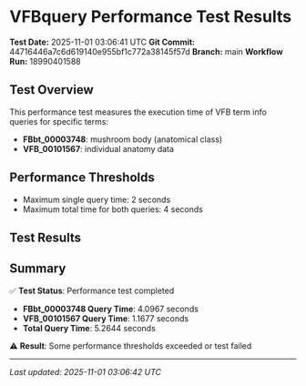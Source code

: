 # VFBquery Performance Test Results

**Test Date:** 2025-11-01 03:06:41 UTC
**Git Commit:** 44716446a7c6d619140e955bf1c772a38145f57d
**Branch:** main
**Workflow Run:** 18990401588

## Test Overview

This performance test measures the execution time of VFB term info queries for specific terms:

- **FBbt_00003748**: mushroom body (anatomical class)
- **VFB_00101567**: individual anatomy data

## Performance Thresholds

- Maximum single query time: 2 seconds
- Maximum total time for both queries: 4 seconds

## Test Results



## Summary

✅ **Test Status**: Performance test completed

- **FBbt_00003748 Query Time**: 4.0967 seconds
- **VFB_00101567 Query Time**: 1.1677 seconds
- **Total Query Time**: 5.2644 seconds

⚠️ **Result**: Some performance thresholds exceeded or test failed

---
*Last updated: 2025-11-01 03:06:42 UTC*
